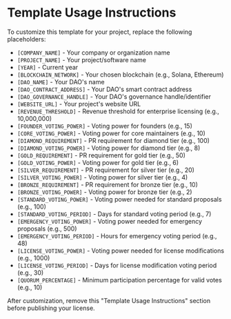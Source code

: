 
# Template Usage Instructions

To customize this template for your project, replace the following placeholders:

- `[COMPANY_NAME]` - Your company or organization name
- `[PROJECT_NAME]` - Your project/software name
- `[YEAR]` - Current year
- `[BLOCKCHAIN_NETWORK]` - Your chosen blockchain (e.g., Solana, Ethereum)
- `[DAO_NAME]` - Your DAO's name
- `[DAO_CONTRACT_ADDRESS]` - Your DAO's smart contract address
- `[DAO_GOVERNANCE_HANDLE]` - Your DAO's governance handle/identifier
- `[WEBSITE_URL]` - Your project's website URL
- `[REVENUE_THRESHOLD]` - Revenue threshold for enterprise licensing (e.g., 10,000,000)
- `[FOUNDER_VOTING_POWER]` - Voting power for founders (e.g., 15)
- `[CORE_VOTING_POWER]` - Voting power for core maintainers (e.g., 10)
- `[DIAMOND_REQUIREMENT]` - PR requirement for diamond tier (e.g., 100)
- `[DIAMOND_VOTING_POWER]` - Voting power for diamond tier (e.g., 8)
- `[GOLD_REQUIREMENT]` - PR requirement for gold tier (e.g., 50)
- `[GOLD_VOTING_POWER]` - Voting power for gold tier (e.g., 6)
- `[SILVER_REQUIREMENT]` - PR requirement for silver tier (e.g., 20)
- `[SILVER_VOTING_POWER]` - Voting power for silver tier (e.g., 4)
- `[BRONZE_REQUIREMENT]` - PR requirement for bronze tier (e.g., 10)
- `[BRONZE_VOTING_POWER]` - Voting power for bronze tier (e.g., 2)
- `[STANDARD_VOTING_POWER]` - Voting power needed for standard proposals (e.g., 100)
- `[STANDARD_VOTING_PERIOD]` - Days for standard voting period (e.g., 7)
- `[EMERGENCY_VOTING_POWER]` - Voting power needed for emergency proposals (e.g., 500)
- `[EMERGENCY_VOTING_PERIOD]` - Hours for emergency voting period (e.g., 48)
- `[LICENSE_VOTING_POWER]` - Voting power needed for license modifications (e.g., 1000)
- `[LICENSE_VOTING_PERIOD]` - Days for license modification voting period (e.g., 30)
- `[QUORUM_PERCENTAGE]` - Minimum participation percentage for valid votes (e.g., 10)

After customization, remove this "Template Usage Instructions" section before publishing your license.